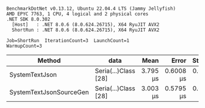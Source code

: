 ```

BenchmarkDotNet v0.13.12, Ubuntu 22.04.4 LTS (Jammy Jellyfish)
AMD EPYC 7763, 1 CPU, 4 logical and 2 physical cores
.NET SDK 8.0.302
  [Host]   : .NET 8.0.6 (8.0.624.26715), X64 RyuJIT AVX2
  ShortRun : .NET 8.0.6 (8.0.624.26715), X64 RyuJIT AVX2

Job=ShortRun  IterationCount=3  LaunchCount=1  
WarmupCount=3  

```
| Method                  | data                 | Mean     | Error     | StdDev    | Min      | Max      | Gen0   | Allocated |
|------------------------ |--------------------- |---------:|----------:|----------:|---------:|---------:|-------:|----------:|
| SystemTextJson          | Seria(...)Class [28] | 3.795 μs | 0.6008 μs | 0.0329 μs | 3.766 μs | 3.831 μs | 0.0229 |   2.07 KB |
| SystemTextJsonSourceGen | Seria(...)Class [28] | 3.003 μs | 0.5795 μs | 0.0318 μs | 2.982 μs | 3.039 μs | 0.0267 |    2.2 KB |
